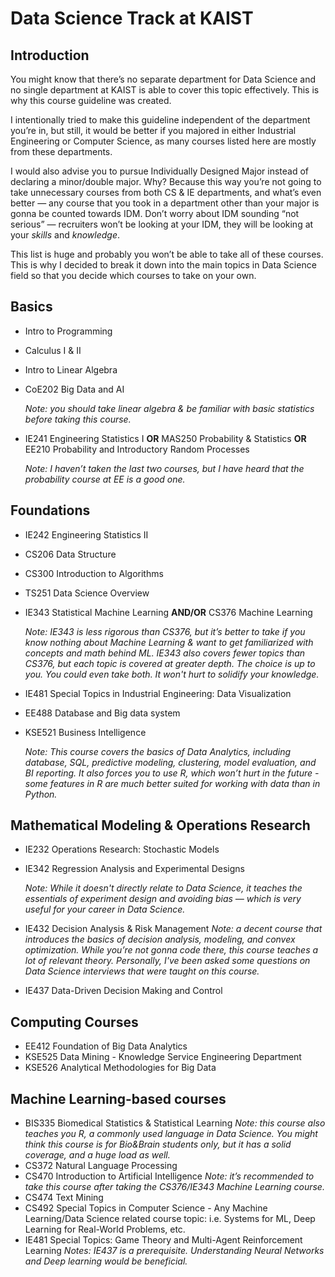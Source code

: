 # Data Science Track at KAIST

## Introduction

You might know that there’s no separate department for Data Science and no single department at KAIST is able to cover this topic effectively. This is why this course guideline was created. 

I intentionally tried to make this guideline independent of the department you’re in, but still, it would be better if you majored in either Industrial Engineering or Computer Science, as many courses listed here are mostly from these departments. 

I would also advise you to pursue Individually Designed Major instead of declaring a minor/double major. Why? Because this way you’re not going to take unnecessary courses from both CS & IE departments, and what’s even better — any course that you took in a department other than your major is gonna be counted towards IDM. Don’t worry about IDM sounding “not serious” — recruiters won’t be looking at your IDM, they will be looking at your _skills_ and *knowledge*.

This list is huge and probably you won’t be able to take all of these courses. This is why I decided to break it down into the main topics in Data Science field so that you decide which courses to take on your own.

## Basics

- Intro to Programming
- Calculus I & II
- Intro to Linear Algebra
- CoE202 Big Data and AI

  *Note: you should take linear algebra & be familiar with basic statistics before taking this course.*
- IE241 Engineering Statistics I **OR** 
  MAS250 Probability & Statistics **OR** 
  EE210 Probability and Introductory Random Processes 
  
  *Note: I haven’t taken the last two courses, but I have heard that the probability course at EE is a good one.*

## Foundations
- IE242 Engineering Statistics II
- CS206 Data Structure
- CS300 Introduction to Algorithms
- TS251 Data Science Overview
- IE343 Statistical Machine Learning **AND/OR**  CS376 Machine Learning
  
  _Note: IE343 is less rigorous than CS376, but it’s better to take if you know nothing about Machine Learning & want to get familiarized with concepts and math behind ML. IE343 also covers fewer topics than CS376, but each topic is covered at greater depth. The choice is up to you. You could even take both. It won't hurt to solidify your knowledge._
- IE481 Special Topics in Industrial Engineering: Data Visualization
- EE488 Database and Big data system
- KSE521 Business Intelligence

  _Note: This course covers the basics of Data Analytics, including database, SQL, predictive modeling, clustering, model evaluation, and BI reporting. It also forces you to use R, which won’t hurt in the future - some features in R are much better suited for working with data than in Python._

## Mathematical Modeling & Operations Research
- IE232 Operations Research: Stochastic Models
- IE342 Regression Analysis and Experimental Designs 

  _Note: While it doesn't directly relate to Data Science, it teaches the essentials of experiment design and avoiding bias — which is very useful for your career in Data Science._
- IE432 Decision Analysis & Risk Management
  _Note: a decent course that introduces the basics of decision analysis, modeling, and convex optimization. While you’re not gonna code there, this course teaches a lot of relevant theory. Personally, I've been asked some questions on Data Science interviews that were taught on this course._
- IE437 Data-Driven Decision Making and Control

## Computing Courses
- EE412 Foundation of Big Data Analytics
- KSE525 Data Mining - Knowledge Service Engineering Department
- KSE526 Analytical Methodologies for Big Data

## Machine Learning-based courses
- BIS335 Biomedical Statistics & Statistical Learning
  _Note: this course also teaches you R, a commonly used language in Data Science. You might think this course is for Bio&Brain students only, but it has a solid coverage, and a huge load as well._
- CS372 Natural Language Processing
- CS470 Introduction to Artificial Intelligence
  _Note: it’s recommended to take this course after taking the CS376/IE343 Machine Learning course._
- CS474 Text Mining
- CS492 Special Topics in Computer Science - Any Machine Learning/Data Science related course topic: i.e. Systems for ML, Deep Learning for Real-World Problems, etc.
- IE481 Special Topics: Game Theory and Multi-Agent Reinforcement Learning
  _Notes: IE437 is a prerequisite. Understanding Neural Networks and Deep learning would be beneficial._
